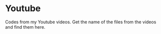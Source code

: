 # Youtube
Codes from my Youtube videos.
Get the name of the files from the videos and find them here.
